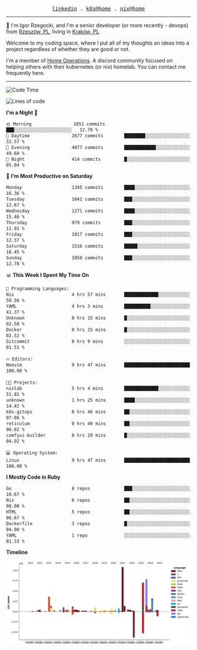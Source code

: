 <p align="center">
  <samp>
    <a href="https://www.linkedin.com/in/ajgon">linkedin</a> .
    <a href="https://github.com/deedee-ops/k8s-gitops">k8s@home</a> .
    <a href="https://github.com/deedee-ops/nixlab">nix@home</a>
  </samp>
</p>

----------------------------------------------------------------

:wave: I'm Igor Rzegocki, and I'm a senior developer (or more recently - devops) from [Rzeszów, PL](https://en.wikipedia.org/wiki/Rzesz%C3%B3w), living in [Kraków, PL](https://en.wikipedia.org/wiki/Krak%C3%B3w).

Welcome to my coding space, where I put all of my thoughts an ideas into a project regardless of whether they are good or not.

I'm a member of [Home Operations](https://discord.gg/home-operations). A discord community focused on helping others with their kubernetes (or nix) homelab. You can contact me frequently here.

----------------------------------------------------------------

<!--START_SECTION:waka-->
![Code Time](http://img.shields.io/badge/Code%20Time-816%20hrs%2012%20mins-blue)

![Lines of code](https://img.shields.io/badge/From%20Hello%20World%20I%27ve%20Written-4.8%20million%20lines%20of%20code-blue)

**I'm a Night 🦉** 

```text
🌞 Morning                1051 commits        ███░░░░░░░░░░░░░░░░░░░░░░   12.79 % 
🌆 Daytime                2677 commits        ████████░░░░░░░░░░░░░░░░░   32.57 % 
🌃 Evening                4077 commits        ████████████░░░░░░░░░░░░░   49.60 % 
🌙 Night                  414 commits         █░░░░░░░░░░░░░░░░░░░░░░░░   05.04 % 
```
📅 **I'm Most Productive on Saturday** 

```text
Monday                   1345 commits        ████░░░░░░░░░░░░░░░░░░░░░   16.36 % 
Tuesday                  1041 commits        ███░░░░░░░░░░░░░░░░░░░░░░   12.67 % 
Wednesday                1271 commits        ████░░░░░░░░░░░░░░░░░░░░░   15.46 % 
Thursday                 979 commits         ███░░░░░░░░░░░░░░░░░░░░░░   11.91 % 
Friday                   1017 commits        ███░░░░░░░░░░░░░░░░░░░░░░   12.37 % 
Saturday                 1516 commits        █████░░░░░░░░░░░░░░░░░░░░   18.45 % 
Sunday                   1050 commits        ███░░░░░░░░░░░░░░░░░░░░░░   12.78 % 
```


📊 **This Week I Spent My Time On** 

```text
💬 Programming Languages: 
Nix                      4 hrs 57 mins       █████████████░░░░░░░░░░░░   50.56 % 
YAML                     4 hrs 3 mins        ██████████░░░░░░░░░░░░░░░   41.37 % 
Unknown                  0 hrs 15 mins       █░░░░░░░░░░░░░░░░░░░░░░░░   02.58 % 
Docker                   0 hrs 15 mins       █░░░░░░░░░░░░░░░░░░░░░░░░   02.52 % 
Gitcommit                0 hrs 9 mins        ░░░░░░░░░░░░░░░░░░░░░░░░░   01.51 % 

🔥 Editors: 
Neovim                   9 hrs 47 mins       █████████████████████████   100.00 % 

🐱‍💻 Projects: 
nixlab                   5 hrs 4 mins        █████████████░░░░░░░░░░░░   51.81 % 
unknown                  1 hrs 25 mins       ████░░░░░░░░░░░░░░░░░░░░░   14.42 % 
k8s-gitops               0 hrs 46 mins       ██░░░░░░░░░░░░░░░░░░░░░░░   07.86 % 
reticulum                0 hrs 40 mins       ██░░░░░░░░░░░░░░░░░░░░░░░   06.82 % 
comfyui-builder          0 hrs 29 mins       █░░░░░░░░░░░░░░░░░░░░░░░░   04.92 % 

💻 Operating System: 
Linux                    9 hrs 47 mins       █████████████████████████   100.00 % 
```

**I Mostly Code in Ruby** 

```text
Go                       8 repos             ███░░░░░░░░░░░░░░░░░░░░░░   10.67 % 
Nix                      6 repos             ██░░░░░░░░░░░░░░░░░░░░░░░   08.00 % 
HTML                     5 repos             ██░░░░░░░░░░░░░░░░░░░░░░░   06.67 % 
Dockerfile               3 repos             █░░░░░░░░░░░░░░░░░░░░░░░░   04.00 % 
YAML                     1 repo              ░░░░░░░░░░░░░░░░░░░░░░░░░   01.33 % 
```



**Timeline**

![Lines of Code chart](https://raw.githubusercontent.com/ajgon/ajgon/master/assets/bar_graph.png)


<!--END_SECTION:waka-->
